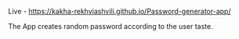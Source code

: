 Live - https://kakha-rekhviashvili.github.io/Password-generator-app/




The App creates random password according to the user taste.  
